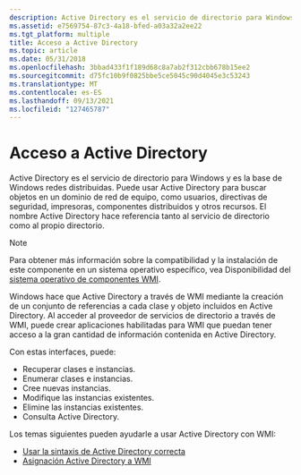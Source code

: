 ```yaml
---
description: Active Directory es el servicio de directorio para Windows y es la base de Windows redes distribuidas.
ms.assetid: e7569754-87c3-4a18-bfed-a03a32a2ee22
ms.tgt_platform: multiple
title: Acceso a Active Directory
ms.topic: article
ms.date: 05/31/2018
ms.openlocfilehash: 3bbad433f1f189d68c8a7ab2f312cbb678b15ee2
ms.sourcegitcommit: d75fc10b9f0825bbe5ce5045c90d4045e3c53243
ms.translationtype: MT
ms.contentlocale: es-ES
ms.lasthandoff: 09/13/2021
ms.locfileid: "127465787"
---
```

# <a name="accessing-active-directory"></a>Acceso a Active Directory

Active Directory es el servicio de directorio para Windows y es la base de Windows redes distribuidas. Puede usar Active Directory para buscar objetos en un dominio de red de equipo, como usuarios, directivas de seguridad, impresoras, componentes distribuidos y otros recursos. El nombre Active Directory hace referencia tanto al servicio de directorio como al propio directorio.

> [!Note]  
> Para obtener más información sobre la compatibilidad y la instalación de este componente en un sistema operativo específico, vea Disponibilidad del [sistema operativo de componentes WMI](operating-system-availability-of-wmi-components.md).

 

Windows hace que Active Directory a través de WMI mediante la creación de un conjunto de referencias a cada clase y objeto incluidos en Active Directory. Al acceder al proveedor de servicios de directorio a través de WMI, puede crear aplicaciones habilitadas para WMI que puedan tener acceso a la gran cantidad de información contenida en Active Directory.

Con estas interfaces, puede:

-   Recuperar clases e instancias.
-   Enumerar clases e instancias.
-   Cree nuevas instancias.
-   Modifique las instancias existentes.
-   Elimine las instancias existentes.
-   Consulta Active Directory.

Los temas siguientes pueden ayudarle a usar Active Directory con WMI:

-   [Usar la sintaxis de Active Directory correcta](using-the-proper-active-directory-syntax.md)
-   [Asignación Active Directory a WMI](mapping-active-directory-to-wmi.md)

 

 



